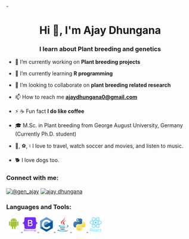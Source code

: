 -<h1 align="center">Hi 👋, I'm Ajay Dhungana</h1>
<h3 align="center">I learn about Plant breeding and genetics</h3>

- 🔭 I’m currently working on **Plant breeding projects**

- 🌱 I’m currently learning **R programming**

- 👯 I’m looking to collaborate on **plant breeding related research**

- 📫 How to reach me **ajaydhungana0@gmail.com**

- ⚡ ☕  Fun fact **I do like coffee**
- 🎓 M.Sc. in Plant breeding from George August University, Germany (Currently Ph.D. student)
- 🚀, ⚽, ♮ I love to travel, watch soccer and movies, and listen to music.
-  🐕 I love dogs too.


<h3 align="left">Connect with me:</h3>
<p align="left">
<a href="https://twitter.com/@gen_ajay" target="blank"><img align="center" src="https://raw.githubusercontent.com/rahuldkjain/github-profile-readme-generator/master/src/images/icons/Social/twitter.svg" alt="@gen_ajay" height="30" width="40" /></a>
<a href="https://fb.com/ajay dhungana" target="blank"><img align="center" src="https://raw.githubusercontent.com/rahuldkjain/github-profile-readme-generator/master/src/images/icons/Social/facebook.svg" alt="ajay dhungana" height="30" width="40" /></a>
</p>

<h3 align="left">Languages and Tools:</h3>
<p align="left"> <a href="https://developer.android.com" target="_blank" rel="noreferrer"> <img src="https://raw.githubusercontent.com/devicons/devicon/master/icons/android/android-original-wordmark.svg" alt="android" width="40" height="40"/> </a> <a href="https://getbootstrap.com" target="_blank" rel="noreferrer"> <img src="https://raw.githubusercontent.com/devicons/devicon/master/icons/bootstrap/bootstrap-plain-wordmark.svg" alt="bootstrap" width="40" height="40"/> </a> <a href="https://www.cprogramming.com/" target="_blank" rel="noreferrer"> <img src="https://raw.githubusercontent.com/devicons/devicon/master/icons/c/c-original.svg" alt="c" width="40" height="40"/> </a> <a href="https://www.java.com" target="_blank" rel="noreferrer"> <img src="https://raw.githubusercontent.com/devicons/devicon/master/icons/java/java-original.svg" alt="java" width="40" height="40"/> </a> <a href="https://www.python.org" target="_blank" rel="noreferrer"> <img src="https://raw.githubusercontent.com/devicons/devicon/master/icons/python/python-original.svg" alt="python" width="40" height="40"/> </a> <a href="https://reactjs.org/" target="_blank" rel="noreferrer"> <img src="https://raw.githubusercontent.com/devicons/devicon/master/icons/react/react-original-wordmark.svg" alt="react" width="40" height="40"/> </a> </p>
